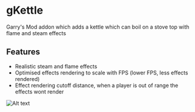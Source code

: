 # gKettle
Garry's Mod addon which adds a kettle which can boil on a stove top with flame and steam effects

## Features
- Realistic steam and flame effects
- Optimised effects rendering to scale with FPS (lower FPS, less effects rendered)
- Effect rendering cutoff distance, when a player is out of range the effects wont render

![Alt text](https://i.imgur.com/aviLG8e.jpg?raw=true "Watch Me")
